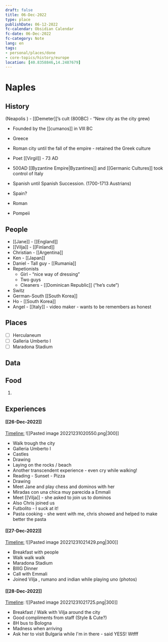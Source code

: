 ```yaml
---
draft: false
title: 06-Dec-2022
type: place
publishDate: 06-12-2022
fc-calendar: Obsidian Calendar
fc-date: 06-Dec-2022
fc-category: Note
lang: en
tags:
- personal/places/done
- core-topics/history/europe
location: [40.8358846,14.2487679]
---
```



# Naples


## History
(Neapolis ) - [[Demeter]]’s cult  (800BC)  - “New city as the city grew)
- Founded by the [[cumanos]] in Vlll BC
- Greece 
- Roman city until the fall of the empire - retained the Greek culture
- Poet [[Virgil]] - 73 AD
- 500AD [[Byzantine Empire|Byzantines]] and [[Germanic Cultures]] took control of Italy 
- Spanish until  Spanish Succession. (1700-1713 Austrians)




- Spain?
- Roman
- Pompeii 
 

## People
- [[Jane]] - [[England]]
- [[Vilja]] -  [[Finland]] 
- Christian - [[Argentina]] 
- Ken - [[Japan]] 
- Daniel - Tall guy -  [[Rumania]] 
- Repetionists 
	- Girl - “nice way of dressing”
	- Two guys
	- Cleaners - [[Dominican Republic]] (“he’s cute”)
- Switz
- German-South [[South Korea]] 
- Ho - [[South Korea]]
- Angel - [[Italy]] - video maker - wants to be remembers as honest 






## Places
- [ ] Herculaneum
- [ ] Galleria Umberto I
- [ ] Maradona Stadium
## Data


## Food
1. 


## Experiences
#### [[26-Dec-2022]]
[Timeline:](https://timeline.google.com/maps/timeline?pli=1&rapt=AEjHL4MZS_SZkSGK4sxU3b7t2HAgezoRtiN_H8cYvjmKlZJa5UG_D1HzzF9uDUO3Ac-5cY8E_22Lr7uJjaqoV2FRrpZTErRsdQ&pb=!1m2!1m1!1s2022-12-26)
![[Pasted image 20221231020550.png|300]]
- Walk trough the city
- Galleria Umberto I
- Castles
- Drawing
- Laying on the rocks / beach
- Another transcendent experience - even cry while walking!
- Reading - Sunset - Pizza
- Drawing
- Meet Jane and play chess and dominos with her
- Miradas con una chica muy parecida a Emmali
- Meet [[Vilja]] - she asked to join us to dominos
- Also Chris joined us
- Futbolito - I suck at it!
- Pasta cooking - she went with me, chris showed and helped to make better the pasta

#### [[27-Dec-2022]]
[Timeline:](https://timeline.google.com/maps/timeline?pli=1&rapt=AEjHL4MZS_SZkSGK4sxU3b7t2HAgezoRtiN_H8cYvjmKlZJa5UG_D1HzzF9uDUO3Ac-5cY8E_22Lr7uJjaqoV2FRrpZTErRsdQ&pb=!1m2!1m1!1s2022-12-27)
![[Pasted image 20221231021429.png|300]]
- Breakfast with people
- Walk walk walk
- Maradona Stadium
- BIIIG Dinner
- Call with Emmali
- Joined Vilja , rumano and indian while playing uno (photos)

#### [[28-Dec-2022]]
[Timeline](https://timeline.google.com/maps/timeline?pli=1&rapt=AEjHL4MZS_SZkSGK4sxU3b7t2HAgezoRtiN_H8cYvjmKlZJa5UG_D1HzzF9uDUO3Ac-5cY8E_22Lr7uJjaqoV2FRrpZTErRsdQ&pb=!1m2!1m1!1s2022-12-28):
![[Pasted image 20221231021725.png|300]]
- Breakfast / Walk with Vilja around the city 
- Good compliments from staff (Style & Cute?)
- 8H bus to Bologna
- Madness when arriving
- Ask her to visit Bulgaria while I'm in there - said YESS! Wtfff 
